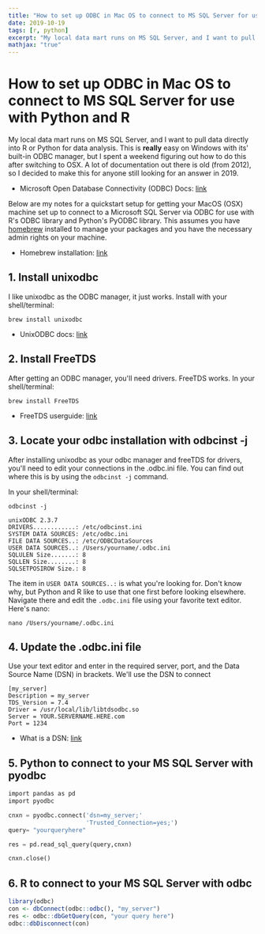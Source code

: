 ```yaml
---
title: "How to set up ODBC in Mac OS to connect to MS SQL Server for use with Python and R"
date: 2019-10-19
tags: [r, python]
excerpt: "My local data mart runs on MS SQL Server, and I want to pull data directly into R or Python for data analysis. This is **really** easy on Windows with its' built-in ODBC manager, but I spent a weekend figuring out how to do this after switching to OSX. A lot of documentation out there is old (from 2012), so I decided to make this for anyone still looking for an answer in 2019."
mathjax: "true"
---
```


# How to set up ODBC in Mac OS to connect to MS SQL Server for use with Python and R

My local data mart runs on MS SQL Server, and I want to pull data directly into R or Python for data analysis. This is **really** easy on Windows with its' built-in ODBC manager, but I spent a weekend figuring out how to do this after switching to OSX. A lot of documentation out there is old (from 2012), so I decided to make this for anyone still looking for an answer in 2019.

* Microsoft Open Database Connectivity (ODBC) Docs: [link](https://docs.microsoft.com/en-us/sql/odbc/reference/what-is-odbc?view=sql-server-ver15)

Below are my notes for a quickstart setup for getting your MacOS (OSX) machine set up to connect to a Microsoft SQL Server via ODBC for use with R's ODBC library and Python's PyODBC library. This assumes you have [homebrew](https://brew.sh) installed to manage your packages and you have the necessary admin rights on your machine.

* Homebrew installation: [link](https://docs.brew.sh/Installation)

## 1. Install unixodbc
I like unixodbc as the ODBC manager, it just works. Install with your shell/terminal:
```console
brew install unixodbc
```
* UnixODBC docs: [link](https://docs.brew.sh/Installation)

## 2. Install FreeTDS
After getting an ODBC manager, you'll need drivers. FreeTDS works.
In your shell/terminal:
```console
brew install FreeTDS
```
* FreeTDS userguide: [link](https://www.freetds.org/userguide/)

## 3. Locate your odbc installation with odbcinst -j
After installing unixodbc as your odbc manager and freeTDS for drivers, you'll need to edit your connections in the .odbc.ini file. You can find out where this is by using the ```odbcinst -j``` command. 

In your shell/terminal:
```console
odbcinst -j

unixODBC 2.3.7
DRIVERS............: /etc/odbcinst.ini
SYSTEM DATA SOURCES: /etc/odbc.ini
FILE DATA SOURCES..: /etc/ODBCDataSources
USER DATA SOURCES..: /Users/yourname/.odbc.ini
SQLULEN Size.......: 8
SQLLEN Size........: 8
SQLSETPOSIROW Size.: 8
```
The item in ```USER DATA SOURCES..:``` is what you're looking for. Don't know why, but Python and R like to use that one first before looking elsewhere. Navigate there and edit the ```.odbc.ini``` file using your favorite text editor. Here's nano:

```console
nano /Users/yourname/.odbc.ini
```

## 4. Update the .odbc.ini file
Use your text editor and enter in the required server, port, and the Data Source Name (DSN) in brackets. We'll use the DSN to connect 

```
[my_server]
Description = my_server
TDS_Version = 7.4
Driver = /usr/local/lib/libtdsodbc.so
Server = YOUR.SERVERNAME.HERE.com
Port = 1234
```

* What is a DSN: [link](https://support.microsoft.com/en-us/help/966849/what-is-a-dsn-data-source-name)

## 5. Python to connect to your MS SQL Server with pyodbc

```python
import pandas as pd
import pyodbc

cnxn = pyodbc.connect('dsn=my_server;'
                      'Trusted_Connection=yes;')
query= "yourqueryhere"

res = pd.read_sql_query(query,cnxn)

cnxn.close()
```

## 6. R to connect to your MS SQL Server with odbc

```r
library(odbc)
con <- dbConnect(odbc::odbc(), "my_server")
res <- odbc::dbGetQuery(con, "your query here")
odbc::dbDisconnect(con)
```
